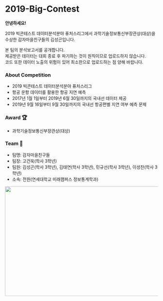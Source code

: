 # 2019-Big-Contest
**안녕하세요!**      

2019 빅콘테스트 데이터분석분야 퓨처스리그에서 과학기술정보통신부장관상(대상)을 수상한 감자마을친구들의 김성곤입니다.  

본 팀의 분석보고서를 공개합니다.   
제공받은 데이터는 대회 종료 후 파기하는 것이 원칙이므로 업로드하지 않습니다.   
코드 또한 데이터 노출의 위험이 있어 최소한으로 업로드하는 점 양해 바랍니다.

### About Competition
* 2019 빅콘테스트 데이터분석분야 퓨처스리그
* 항공 운항 데이터를 활용한 항공 지연 예측
* 2017년 1월 1일부터 2019년 6월 30일까지의 국내선 데이터 제공
* 2019년 9월 16일부터 9월 30일까지의 국내선 항공편별 지연 여부 예측 문제

### Award 🏆
* 과학기술정보통신부장관상(대상)

### Team 🤝
* 팀명: 감자마을친구들
* 팀장: 고건욱(학사 3학년)
* 팀원: 김성곤(학사 3학년), 김태연(학사 3학년), 민규선(학사 3학년), 이성찬(학사 3학년)
* 소속: 전원(연세대학교 미래캠퍼스 정보통계학과)

<p align="center"><img src="https://user-images.githubusercontent.com/75540155/152717274-d6ffd147-ad4d-4524-8136-43a0be1afc91.png" width="640" height="360"/></p>
